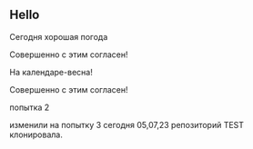 ## Hello

Сегодня хорошая погода

Совершенно с этим согласен!

На календаре-весна!

Совершенно с этим согласен!

попытка 2

изменили на попытку 3
сегодня 05,07,23 
репозиторий TEST клонировала.